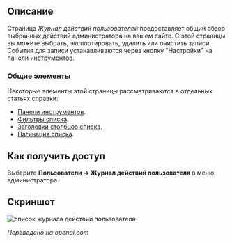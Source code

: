 <!-- Filename: Help4.x:User_Actions_Log / Display title: Журнал действий пользователей   -->

## Описание

Страница *Журнал действий пользователей* предоставляет общий обзор выбранных действий администратора на вашем сайте. С этой страницы вы можете выбрать, экспортировать, удалить или очистить записи. События для записи устанавливаются через кнопку "Настройки" на панели инструментов.

### Общие элементы

Некоторые элементы этой страницы рассматриваются в отдельных статьях справки:

* [Панели инструментов](jdocmanual?article=help/common-elements/toolbars).
* [Фильтры списка](jdocmanual?article=help/common-elements/list-filters).
* [Заголовки столбцов списка](jdocmanual?article=help/common-elements/list-column-headers).
* [Пагинация списка](jdocmanual?article=help/common-elements/list-pagination).

## Как получить доступ

Выберите **Пользователи → Журнал действий пользователя** в меню администратора.

## Скриншот

![список журнала действий пользователя](../../../ru/images/users/user-actions-log-list.png)

*Переведено на openai.com*

